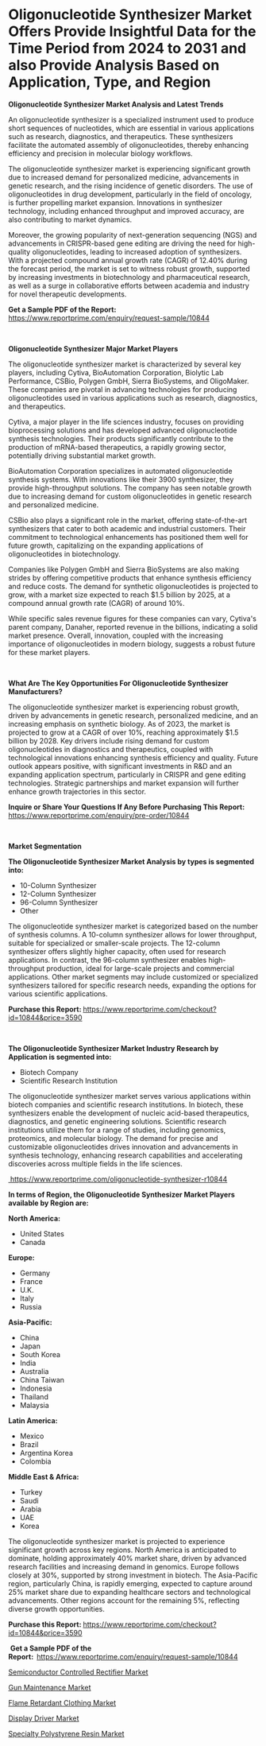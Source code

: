 <p><h1>Oligonucleotide Synthesizer Market Offers Provide Insightful Data for the Time Period from 2024 to 2031 and also Provide Analysis Based on Application, Type, and Region</h1></p><p><strong>Oligonucleotide Synthesizer Market Analysis and Latest Trends</strong></p>
<p><p>An oligonucleotide synthesizer is a specialized instrument used to produce short sequences of nucleotides, which are essential in various applications such as research, diagnostics, and therapeutics. These synthesizers facilitate the automated assembly of oligonucleotides, thereby enhancing efficiency and precision in molecular biology workflows.</p><p>The oligonucleotide synthesizer market is experiencing significant growth due to increased demand for personalized medicine, advancements in genetic research, and the rising incidence of genetic disorders. The use of oligonucleotides in drug development, particularly in the field of oncology, is further propelling market expansion. Innovations in synthesizer technology, including enhanced throughput and improved accuracy, are also contributing to market dynamics.</p><p>Moreover, the growing popularity of next-generation sequencing (NGS) and advancements in CRISPR-based gene editing are driving the need for high-quality oligonucleotides, leading to increased adoption of synthesizers. With a projected compound annual growth rate (CAGR) of 12.40% during the forecast period, the market is set to witness robust growth, supported by increasing investments in biotechnology and pharmaceutical research, as well as a surge in collaborative efforts between academia and industry for novel therapeutic developments.</p></p>
<p><strong>Get a Sample PDF of the Report:&nbsp;</strong> <a href="https://www.reportprime.com/enquiry/request-sample/10844?utm_campaign=103&utm_medium=2&utm_source=Github&utm_content=ia&utm_term=16112024&utm_id=oligonucleotide-synthesizer">https://www.reportprime.com/enquiry/request-sample/10844</a></p>
<p>&nbsp;</p>
<p><strong>Oligonucleotide Synthesizer Major Market Players</strong></p>
<p><p>The oligonucleotide synthesizer market is characterized by several key players, including Cytiva, BioAutomation Corporation, Biolytic Lab Performance, CSBio, Polygen GmbH, Sierra BioSystems, and OligoMaker. These companies are pivotal in advancing technologies for producing oligonucleotides used in various applications such as research, diagnostics, and therapeutics.</p><p>Cytiva, a major player in the life sciences industry, focuses on providing bioprocessing solutions and has developed advanced oligonucleotide synthesis technologies. Their products significantly contribute to the production of mRNA-based therapeutics, a rapidly growing sector, potentially driving substantial market growth.</p><p>BioAutomation Corporation specializes in automated oligonucleotide synthesis systems. With innovations like their 3900 synthesizer, they provide high-throughput solutions. The company has seen notable growth due to increasing demand for custom oligonucleotides in genetic research and personalized medicine.</p><p>CSBio also plays a significant role in the market, offering state-of-the-art synthesizers that cater to both academic and industrial customers. Their commitment to technological enhancements has positioned them well for future growth, capitalizing on the expanding applications of oligonucleotides in biotechnology.</p><p>Companies like Polygen GmbH and Sierra BioSystems are also making strides by offering competitive products that enhance synthesis efficiency and reduce costs. The demand for synthetic oligonucleotides is projected to grow, with a market size expected to reach $1.5 billion by 2025, at a compound annual growth rate (CAGR) of around 10%.</p><p>While specific sales revenue figures for these companies can vary, Cytiva's parent company, Danaher, reported revenue in the billions, indicating a solid market presence. Overall, innovation, coupled with the increasing importance of oligonucleotides in modern biology, suggests a robust future for these market players.</p></p>
<p>&nbsp;</p>
<p><strong>What Are The Key Opportunities For Oligonucleotide Synthesizer Manufacturers?</strong></p>
<p><p>The oligonucleotide synthesizer market is experiencing robust growth, driven by advancements in genetic research, personalized medicine, and an increasing emphasis on synthetic biology. As of 2023, the market is projected to grow at a CAGR of over 10%, reaching approximately $1.5 billion by 2028. Key drivers include rising demand for custom oligonucleotides in diagnostics and therapeutics, coupled with technological innovations enhancing synthesis efficiency and quality. Future outlook appears positive, with significant investments in R&D and an expanding application spectrum, particularly in CRISPR and gene editing technologies. Strategic partnerships and market expansion will further enhance growth trajectories in this sector.</p></p>
<p><strong>Inquire or Share Your Questions If Any Before Purchasing This Report:</strong> <a href="https://www.reportprime.com/enquiry/pre-order/10844?utm_campaign=103&utm_medium=2&utm_source=Github&utm_content=ia&utm_term=16112024&utm_id=oligonucleotide-synthesizer">https://www.reportprime.com/enquiry/pre-order/10844</a></p>
<p>&nbsp;</p>
<p><strong>Market Segmentation</strong></p>
<p><strong>The Oligonucleotide Synthesizer Market Analysis by types is segmented into:</strong></p>
<p><ul><li>10-Column Synthesizer</li><li>12-Column Synthesizer</li><li>96-Column Synthesizer</li><li>Other</li></ul></p>
<p><p>The oligonucleotide synthesizer market is categorized based on the number of synthesis columns. A 10-column synthesizer allows for lower throughput, suitable for specialized or smaller-scale projects. The 12-column synthesizer offers slightly higher capacity, often used for research applications. In contrast, the 96-column synthesizer enables high-throughput production, ideal for large-scale projects and commercial applications. Other market segments may include customized or specialized synthesizers tailored for specific research needs, expanding the options for various scientific applications.</p></p>
<p><strong>Purchase this Report:&nbsp;</strong><a href="https://www.reportprime.com/checkout?id=10844&price=3590&utm_campaign=103&utm_medium=2&utm_source=Github&utm_content=ia&utm_term=16112024&utm_id=oligonucleotide-synthesizer">https://www.reportprime.com/checkout?id=10844&price=3590</a></p>
<p>&nbsp;</p>
<p><strong>The Oligonucleotide Synthesizer Market Industry Research by Application is segmented into:</strong></p>
<p><ul><li>Biotech Company</li><li>Scientific Research Institution</li></ul></p>
<p><p>The oligonucleotide synthesizer market serves various applications within biotech companies and scientific research institutions. In biotech, these synthesizers enable the development of nucleic acid-based therapeutics, diagnostics, and genetic engineering solutions. Scientific research institutions utilize them for a range of studies, including genomics, proteomics, and molecular biology. The demand for precise and customizable oligonucleotides drives innovation and advancements in synthesis technology, enhancing research capabilities and accelerating discoveries across multiple fields in the life sciences.</p></p>
<p><a href="https://www.reportprime.com/oligonucleotide-synthesizer-r10844?utm_campaign=103&utm_medium=2&utm_source=Github&utm_content=ia&utm_term=16112024&utm_id=oligonucleotide-synthesizer">&nbsp;https://www.reportprime.com/oligonucleotide-synthesizer-r10844</a></p>
<p><strong>In terms of Region, the Oligonucleotide Synthesizer Market Players available by Region are:</strong></p>
<p>
    <p> <strong> North America: </strong>
        <ul>
            <li>United States</li>
            <li>Canada</li>
        </ul>
        </p> 
    <p> <strong> Europe: </strong>
        <ul>
            <li>Germany</li>
            <li>France</li>
            <li>U.K.</li>
            <li>Italy</li>
            <li>Russia</li>
        </ul>
        </p> 
    <p> <strong> Asia-Pacific: </strong>
        <ul>
            <li>China</li>
            <li>Japan</li>
            <li>South Korea</li>
            <li>India</li>
            <li>Australia</li>
            <li>China Taiwan</li>
            <li>Indonesia</li>
            <li>Thailand</li>
            <li>Malaysia</li>
        </ul>
        </p> 
    <p> <strong> Latin America: </strong>
        <ul>
            <li>Mexico</li>
            <li>Brazil</li>
            <li>Argentina Korea</li>
            <li>Colombia</li>
        </ul>
        </p> 
    <p> <strong> Middle East & Africa: </strong>
        <ul>
            <li>Turkey</li>
            <li>Saudi</li>
            <li>Arabia</li>
            <li>UAE</li>
            <li>Korea</li>
        </ul>
    </p>
    </p>
<p><p>The oligonucleotide synthesizer market is projected to experience significant growth across key regions. North America is anticipated to dominate, holding approximately 40% market share, driven by advanced research facilities and increasing demand in genomics. Europe follows closely at 30%, supported by strong investment in biotech. The Asia-Pacific region, particularly China, is rapidly emerging, expected to capture around 25% market share due to expanding healthcare sectors and technological advancements. Other regions account for the remaining 5%, reflecting diverse growth opportunities.</p></p>
<p><strong>Purchase this Report: </strong><a href="https://www.reportprime.com/checkout?id=10844&price=3590&utm_campaign=103&utm_medium=2&utm_source=Github&utm_content=ia&utm_term=16112024&utm_id=oligonucleotide-synthesizer">https://www.reportprime.com/checkout?id=10844&price=3590</a></p>
<p>&nbsp;<strong>Get a Sample PDF of the Report:&nbsp;&nbsp;</strong><a href="https://www.reportprime.com/enquiry/request-sample/10844?utm_campaign=103&utm_medium=2&utm_source=Github&utm_content=ia&utm_term=16112024&utm_id=oligonucleotide-synthesizer">https://www.reportprime.com/enquiry/request-sample/10844</a></p>
<p><strong></strong></p>
<p><p><a href="https://www.linkedin.com/pulse/semiconductor-controlled-rectifier-momentum-charting-88-cagr-k42de?utm_campaign=103&utm_medium=2&utm_source=Github&utm_content=ia&utm_term=16112024&utm_id=oligonucleotide-synthesizer">Semiconductor Controlled Rectifier Market</a></p><p><a href="https://issuu.com/reportprime-2/docs/gun-maintenance-market-size-2030.pp_3660db451be255?utm_campaign=103&utm_medium=2&utm_source=Github&utm_content=ia&utm_term=16112024&utm_id=oligonucleotide-synthesizer">Gun Maintenance Market</a></p><p><a href="https://issuu.com/reportprime-2/docs/flame-retardant-clothing-market-siz_5490ab040d8311?utm_campaign=103&utm_medium=2&utm_source=Github&utm_content=ia&utm_term=16112024&utm_id=oligonucleotide-synthesizer">Flame Retardant Clothing Market</a></p><p><a href="https://www.linkedin.com/pulse/display-driver-market-size-share-analysis-growth-trends-forecast-dvybe?utm_campaign=103&utm_medium=2&utm_source=Github&utm_content=ia&utm_term=16112024&utm_id=oligonucleotide-synthesizer">Display Driver Market</a></p><p><a href="https://www.linkedin.com/pulse/specialty-polystyrene-resin-market-size-segmentation-trends-growth-js5zc?utm_campaign=103&utm_medium=2&utm_source=Github&utm_content=ia&utm_term=16112024&utm_id=oligonucleotide-synthesizer">Specialty Polystyrene Resin Market</a></p></p>